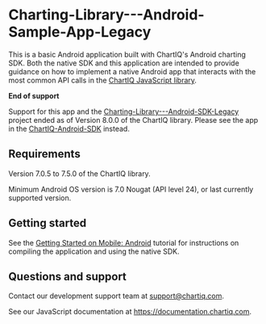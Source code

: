 # Charting-Library---Android-Sample-App-Legacy

This is a basic Android application built with ChartIQ's Android charting SDK. Both the native SDK and this application are intended to provide guidance on how to implement a native Android app that interacts with the most common API calls in the [ChartIQ JavaScript library](https://documentation.chartiq.com).

**End of support**

Support for this app and the [Charting-Library---Android-SDK-Legacy](https://github.com/ChartIQ/Charting-Library---Android-SDK-Legacy) project ended as of Version 8.0.0 of the ChartIQ library. Please see the app in the [ChartIQ-Android-SDK](https://github.com/ChartIQ/ChartIQ-Android-SDK) instead.

## Requirements

Version 7.0.5 to 7.5.0 of the ChartIQ library.

Minimum Android OS version is 7.0 Nougat (API level 24), or last currently supported version.

## Getting started

See the [Getting Started on Mobile: Android](http://documentation.chartiq.com/tutorial-Starting%20on%20Android.html) tutorial for instructions on compiling the application and using the native SDK.

## Questions and support

Contact our development support team at <support@chartiq.com>.

See our JavaScript documentation at https://documentation.chartiq.com.
